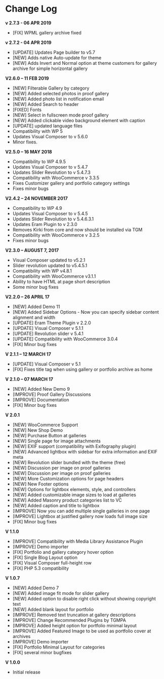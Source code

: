 # ‌Change Log

**v 2.7.3 - 06 APR 2019** 
- [FIX]      WPML gallery archive fixed 

**v 2.7.2 - 04 APR 2019** 
- [UPDATE] Updates Page builder to v5.7
- [NEW] Adds native Auto-update for theme
- [NEW] Adds Invert and Normal option at theme customers for gallery archive for simple horizontal gallery

**V2.6.0 – 11 FEB 2019**
- [NEW] Filterable Gallery by category
- [NEW] Added selected photos in proof gallery
- [NEW] Added photo list in notification email
- [NEW] Added Search to header
- [FIXED] Fonts
- [NEW] Select in fullscreen mode proof gallery
- [NEW] Added clickable video background element with caption 
- [UPDATE] updated language files
- Compatibility with WP 5
- Updates Visual Composer to v 5.6.0
- Minor fixes.

**V2.5.0 – 16 MAY 2018**
- Compatibility to WP 4.9.5
- Updates Visual Composer to v 5.4.7
- Updates Slider Revolution to v  5.4.7.3
- Compatibility with WooCommerce v 3.3.5
- Fixes Customizer gallery and portfolio category settings
- Fixes minor bugs

**V2.4.2 – 24 NOVEMBER 2017**
- Compatibility to WP 4.9
- Updates Visual Composer to v 5.4.5
- Updates Slider Revolution to v  5.4.6.3.1
- Updates Eram Plugin to v 2.3.0
- Removes Kirki from core and now should be installed via TGM
- Compatibility with WooCommerce v 3.2.5
- Fixes minor bugs

**V2.3.0 – AUGUST 7, 2017**
- Visual Composer updated to v5.2.1 
- Slider revolution updated to v5.4.5.1 
- Compatibility with WP v4.8.1 
- Compatibility with WooCommerce v3.1.1
- Ability to have HTML at page short description
- Some minor bug fixes

**V2.2.0 – 26 APRIL 17**
- [NEW]      Added Demo 11
- [NEW]      Added Sidebar Options - Now you can specify sidebar content alignment and width
- [UPDATE]   Eram Theme Plugin v 2.2.0
- [UPDATE]   Visual Composer v 5.1.1
- [UPDATE]   Revolution slider v 5.4.1
- [UPDATE]   Compatibility with WooCommerce 3.0.4
- [FIX]      Minor bug fixes 

**V 2.1.1 – 12 MARCH 17**
- [UPDATE]  Visual Composer v 5.1
- [FIX]     Fixes title tag when using gallery or portfolio archive as home

**V 2.1.0 – 07 MARCH 17**
- [NEW]      Added New Demo 9
- [IMPROVE]  Proof Gallery Discussions
- [IMPROVE]  Documentation
- [FIX]      Minor bug fixes 

**V 2.0.1**
- [NEW]      WooCommerce Support
- [NEW]      New Shop Demo
- [NEW]      Purchase Button at galleries
- [NEW]      Single page for image attachments
- [NEW]      EXIF support (compatibility with Exifography plugin)
- [NEW]      Advanced lightbox with sidebar for extra information and EXIF meta
- [NEW]      Revolution slider bundled with the theme (free)
- [NEW]      Discussion per image on proof galleries
- [NEW]      Discussion per image on proof galleries
- [NEW]      More Customization options for page headers
- [NEW]      New Footer options
- [NEW]      Options for lightbox elements, style, and controllers
- [NEW]      Added customizable image sizes to load at galleries
- [NEW]      Added Masonry product categories list to VC
- [NEW]      Added caption and title to lightbox
- [IMPROVE]  Now you can add multiple single galleries in one page
- [IMPROVE]  Lightbox at justified gallery now loads full image size
- [FIX]      Minor bug fixes

**V 1.1.0**
- [IMPROVE]  Compatibility with Media Library Assistance Plugin
- [IMPROVE]  Demo importer
- [FIX]      Portfolio and gallery category hover option
- [FIX]      Single Blog Layout option
- [FIX]      Visual Composer full-height row
- [FIX]      PHP 5.3 compatibility

**V 1.0.7**
- [NEW]      Added Demo 7
- [NEW]      Added image fit mode for slider gallery
- [NEW]      Added option to disable right click without showing copyright text
- [NEW]      Added blank layout for portfolio
- [IMPROVE]  Removed text truncation at gallery descriptions
- [IMPROVE]  Change Recommended Plugins by TGMPA
- [IMPROVE]  Added height option for portfolio minimal layout
- [IMPROVE]  Added Featured Image to be used as portfolio cover at archives
- [IMPROVE]  Demo importer
- [FIX]      Portfolio Minimal Layout for categories
- [FIX]      several minor bugfixes

**V 1.0.0**
- Initial release
